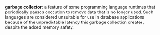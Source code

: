 **garbage collector**: a feature of some programming language runtimes that periodically pauses execution to remove data that is no longer used.
Such languages are considered unsuitable for use in database applications because of the unpredictable latency this garbage collection creates, despite the added memory safety.
